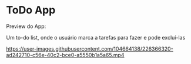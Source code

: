 # ToDo App

Preview do App:

Um to-do list, onde o usuário marca a tarefas para fazer e pode excluí-las



https://user-images.githubusercontent.com/104664138/226366320-ad242710-c56e-40c2-bce0-a5550b1a5a65.mp4

